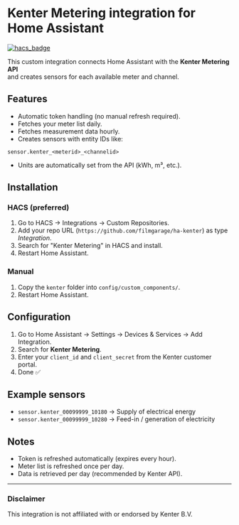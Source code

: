 # Kenter Metering integration for Home Assistant

[![hacs_badge](https://img.shields.io/badge/HACS-Custom-41BDF5.svg)](https://hacs.xyz/)

This custom integration connects Home Assistant with the **Kenter Metering API**  
and creates sensors for each available meter and channel.

## Features
- Automatic token handling (no manual refresh required).
- Fetches your meter list daily.
- Fetches measurement data hourly.
- Creates sensors with entity IDs like:  

`sensor.kenter_<meterid>_<channelid>`

- Units are automatically set from the API (kWh, m³, etc.).

## Installation

### HACS (preferred)
1. Go to HACS → Integrations → Custom Repositories.
2. Add your repo URL (`https://github.com/filmgarage/ha-kenter`) as type *Integration*.
3. Search for "Kenter Metering" in HACS and install.
4. Restart Home Assistant.

### Manual
1. Copy the `kenter` folder into `config/custom_components/`.
2. Restart Home Assistant.

## Configuration
1. Go to Home Assistant → Settings → Devices & Services → Add Integration.
2. Search for **Kenter Metering**.
3. Enter your `client_id` and `client_secret` from the Kenter customer portal.
4. Done ✅

## Example sensors
- `sensor.kenter_00099999_10180` → Supply of electrical energy
- `sensor.kenter_00099999_10280` → Feed-in / generation of electricity

## Notes
- Token is refreshed automatically (expires every hour).
- Meter list is refreshed once per day.
- Data is retrieved per day (recommended by Kenter API).

---

### Disclaimer
This integration is not affiliated with or endorsed by Kenter B.V.
